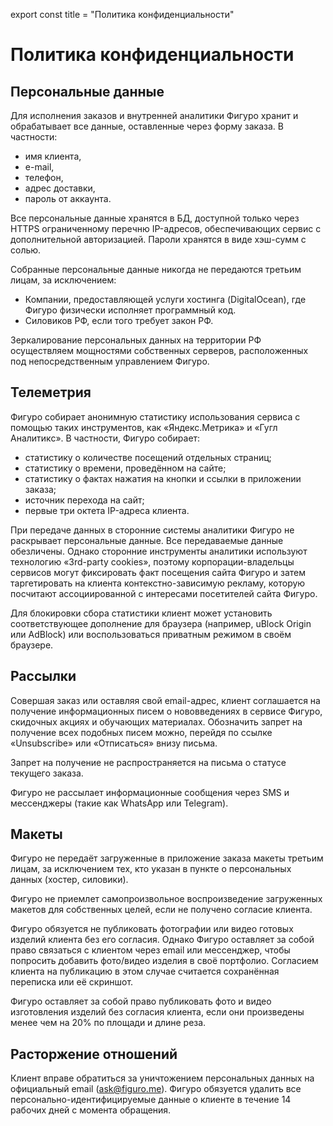 export const title = "Политика конфиденциальности"

# Политика конфиденциальности

## Персональные данные

Для исполнения заказов и внутренней аналитики Фигуро хранит и обрабатывает все данные, оставленные через форму заказа. В частности:

- имя клиента,
- e-mail,
- телефон,
- адрес доставки,
- пароль от аккаунта.

Все персональные данные хранятся в БД, доступной только через HTTPS ограниченному перечню IP-адресов, обеспечивающих сервис с дополнительной авторизацией. Пароли хранятся в виде хэш-сумм с солью.

Собранные персональные данные никогда не передаются третьим лицам, за исключением:

- Компании, предоставляющей услуги хостинга (DigitalOcean), где Фигуро физически исполняет программный код.
- Силовиков РФ, если того требует закон РФ.

Зеркалирование персональных данных на территории РФ осуществляем мощностями собственных серверов, расположенных под непосредственным управлением Фигуро.

## Телеметрия

Фигуро собирает анонимную статистику использования сервиса с помощью таких инструментов, как «Яндекс.Метрика» и «Гугл Аналитикс». В частности, Фигуро собирает:

- статистику о количестве посещений отдельных страниц;
- статистику о времени, проведённом на сайте;
- статистику о фактах нажатия на кнопки и ссылки в приложении заказа;
- источник перехода на сайт;
- первые три октета IP-адреса клиента.

При передаче данных в сторонние системы аналитики Фигуро не раскрывает персональные данные. Все передаваемые данные обезличены. Однако сторонние инструменты аналитики используют технологию «3rd-party cookies», поэтому корпорации-владельцы сервисов могут фиксировать факт посещения сайта Фигуро и затем таргетировать на клиента контекстно-зависимую рекламу, которую посчитают ассоциированной с интересами посетителей сайта Фигуро.

Для блокировки сбора статистики клиент может установить соответствующее дополнение для браузера (например, uBlock Origin или AdBlock) или воспользоваться приватным режимом в своём браузере.

## Рассылки

Совершая заказ или оставляя свой email-адрес, клиент соглашается на получение информационных писем о нововведениях в сервисе Фигуро, скидочных акциях и обучающих материалах. Обозначить запрет на получение всех подобных писем можно, перейдя по ссылке «Unsubscribe» или «Отписаться» внизу письма.

Запрет на получение не распространяется на письма о статусе текущего заказа.

Фигуро не рассылает информационные сообщения через SMS и мессенджеры (такие как WhatsApp или Telegram).

## Макеты

Фигуро не передаёт загруженные в приложение заказа макеты третьим лицам, за исключением тех, кто указан в пункте о персональных данных (хостер, силовики).

Фигуро не приемлет самопроизвольное воспроизведение загруженных макетов для собственных целей, если не получено согласие клиента.

Фигуро обязуется не публиковать фотографии или видео готовых изделий клиента без его согласия. Однако Фигуро оставляет за собой право связаться с клиентом через email или мессенджер, чтобы попросить добавить фото/видео изделия в своё портфолио. Согласием клиента на публикацию в этом случае считается сохранённая переписка или её скриншот.

Фигуро оставляет за собой право публиковать фото и видео изготовления изделий без согласия клиента, если они произведены менее чем на 20% по площади и длине реза.

## Расторжение отношений

Клиент вправе обратиться за уничтожением персональных данных на официальный email (ask@figuro.me). Фигуро обязуется удалить все персонально-идентифицируемые данные о клиенте в течение 14 рабочих дней с момента обращения.
